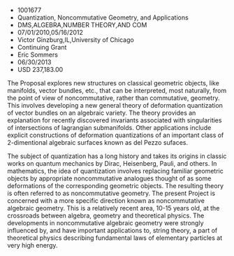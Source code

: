 
* 1001677
* Quantization, Noncommutative Geometry, and Applications
* DMS,ALGEBRA,NUMBER THEORY,AND COM
* 07/01/2010,05/16/2012
* Victor Ginzburg,IL,University of Chicago
* Continuing Grant
* Eric Sommers
* 06/30/2013
* USD 237,183.00

The Proposal explores new structures on classical geometric objects, like
manifolds, vector bundles, etc., that can be interpreted, most naturally, from
the point of view of noncommutative, rather than commutative, geometry. This
involves developing a new general theory of deformation quantization of vector
bundles on an algebraic variety. The theory provides an explanation for recently
discovered invariants associated with singularities of intersections of
lagrangian submanifolds. Other applications include explicit constructions of
deformation quantizations of an important class of 2-dimentional algebraic
surfaces known as del Pezzo sufaces.

The subject of quantization has a long history and takes its origins in classic
works on quantum mechanics by Dirac, Heisenberg, Pauli, and others. In
mathematics, the idea of quantization involves replacing familiar geometric
objects by appropriate noncommutative analogues thought of as some deformations
of the corresponding geometric objects. The resulting theory is often referred
to as noncommutative geometry. The present Project is concerned with a more
specific direction known as noncommutative algebraic geometry. This is a
relatively recent area, 10-15 years old, at the crossroads between algebra,
geometry and theoretical physics. The developments in noncommutative algebraic
geometry were strongly influenced by, and have important applications to, string
theory, a part of theoretical physics describing fundamental laws of elementary
particles at very high energy.
